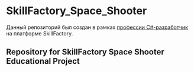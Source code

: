 # SkillFactory_Space_Shooter
Данный репозиторий был создан в рамках [профессии C#-разработчик]([https://skillfactory.ru/game-razrabotchik-na-unity-i-c-sharp]) на платформе SkillFactory.

## Repository for SkillFactory Space Shooter Educational Project
